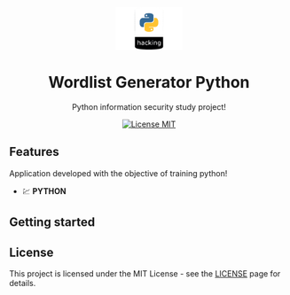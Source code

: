 <h1 align="center">
<br>
  <img src="https://github.com/Caiocof/caiocof/blob/main/python.png?raw=true" alt="PYTHON" width="120">
<br>
<br>
Wordlist Generator Python
</h1>

<p align="center">Python information security study project!</p>

<p align="center">
  <a href="https://opensource.org/licenses/MIT">
    <img src="https://img.shields.io/badge/License-MIT-blue.svg" alt="License MIT">
  </a>
</p>

## Features
[//]: # (Add the features of your project here:)
Application developed with the objective of training python!

  - 💹 **PYTHON**

## Getting started




## License

This project is licensed under the MIT License - see the [LICENSE](https://opensource.org/licenses/MIT) page for details.

